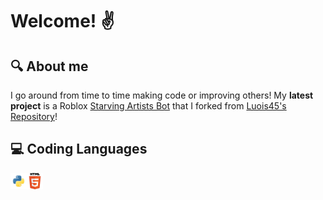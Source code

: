 # Welcome! :v:

## :mag: About me

I go around from time to time making code or improving others! My **latest project** is a Roblox [Starving Artists Bot](https://github.com/Endlosschleifenet/roblox-starving-artists-bot) that I forked from [Luois45's](https://github.com/Luois45) [Repository](https://github.com/Luois45/roblox-starving-artists-bot)!

## :computer: Coding Languages
  [<img align="left" alt="Python" width="26px" src="https://raw.githubusercontent.com/github/explore/80688e429a7d4ef2fca1e82350fe8e3517d3494d/topics/python/python.png" />](https://github.com/topics/python)
  [<img align="left" alt="HTML" width="26px" src="https://raw.githubusercontent.com/github/explore/80688e429a7d4ef2fca1e82350fe8e3517d3494d/topics/html/html.png" />](https://github.com/topics/html)
